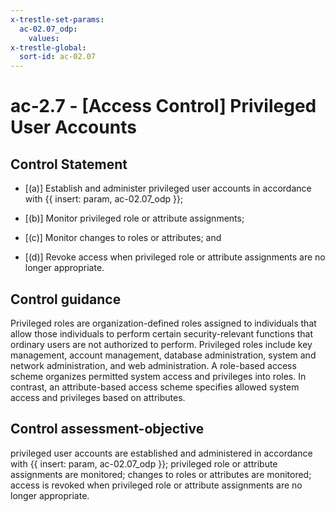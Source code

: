 ```yaml
---
x-trestle-set-params:
  ac-02.07_odp:
    values:
x-trestle-global:
  sort-id: ac-02.07
---
```


# ac-2.7 - \[Access Control\] Privileged User Accounts

## Control Statement

- \[(a)\] Establish and administer privileged user accounts in accordance with {{ insert: param, ac-02.07_odp }};

- \[(b)\] Monitor privileged role or attribute assignments;

- \[(c)\] Monitor changes to roles or attributes; and

- \[(d)\] Revoke access when privileged role or attribute assignments are no longer appropriate.

## Control guidance

Privileged roles are organization-defined roles assigned to individuals that allow those individuals to perform certain security-relevant functions that ordinary users are not authorized to perform. Privileged roles include key management, account management, database administration, system and network administration, and web administration. A role-based access scheme organizes permitted system access and privileges into roles. In contrast, an attribute-based access scheme specifies allowed system access and privileges based on attributes.

## Control assessment-objective

privileged user accounts are established and administered in accordance with {{ insert: param, ac-02.07_odp }};
privileged role or attribute assignments are monitored;
changes to roles or attributes are monitored;
access is revoked when privileged role or attribute assignments are no longer appropriate.
